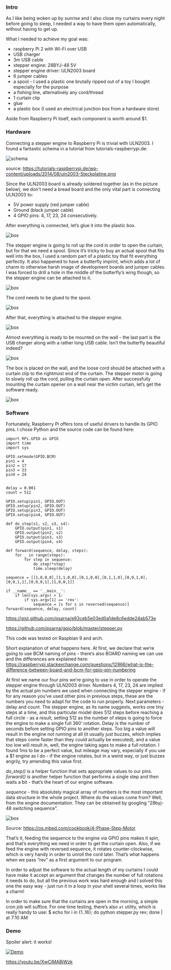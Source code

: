 ### Intro

As I like being woken up by sunrise and I also close my curtains every night before going to sleep, I needed a way to have them open automatically, without having to get up.

What I needed to achieve my goal was:

* raspberry Pi 2 with Wi-Fi over USB
* USB charger
* 3m USB cable
* stepper engine: 28BYJ-48 5V
* stepper engine driver: ULN2003 board
* 6 jumper cables
* a spool - I used a plastic one brutally ripped out of a toy I bought especially for the purpose
* a fishing line, alternatively any cord/thread
* 1 curtain clip
* glue
* a plastic box (I used an electrical junction box from a hardware store)

Aside from Raspberry Pi itself, each component is worth around $1.

### Hardware

Connecting a stepper engine to Raspberry Pi is trivial with ULN2003. I found a fantastic schema in a tutorial from tutorials-raspberrypi.de:

![schema](images/schema.png)

source: https://tutorials-raspberrypi.de/wp-content/uploads/2014/08/uln2003-Steckplatine.png

Since the ULN2003 board is already soldered together (as in the picture below), we don't need a bread board and the only vital part is connecting ULN2003 to:

* 5V power supply (red jumper cable)
* Ground (black jumper cable)
* 4 GPIO pins: 4, 17, 23, 24 consecutively.

After everything is connected, let’s glue it into the plastic box.

![box](images/almost_all.jpg)

The stepper engine is going to roll up the cord in order to open the curtain, but for that we need a spool. Since it’s tricky to buy an actual spool that fits well into the box, I used a random part of a plastic toy that fit everything perfectly. It also happened to have a butterfly imprint, which adds a lot of charm to otherwise harsh image of development boards and jumper cables. I was forced to drill a hole in the middle of the butterfly’s wing though, so the stepper engine can be attached to it.

![box](images/spool1.jpg)

The cord needs to be glued to the spool.

![box](images/spool2.jpg)

After that, everything is attached to the stepper engine.

![box](images/spool_on_engine.jpg)

Almost everything is ready to be mounted on the wall - the last part is the USB charger along with a rather long USB cable. Isn’t the butterfly beautiful indeed?

![box](images/all.jpg)

The box is placed on the wall, and the loose cord should be attached with a curtain clip to the rightmost end of the curtain. The stepper motor is going to slowly roll up the cord, pulling the curtain open. After successfully mounting the curtain opener on a wall near the victim curtain, let’s get the software ready.

![box](images/location.jpg)

### Software

Fortunately, Raspberry Pi offers tons of useful drivers to handle its GPIO pins. I chose Python and the source code can be found here:
~~~
import RPi.GPIO as GPIO
import time
import sys
 
GPIO.setmode(GPIO.BCM)
pin1 = 4
pin2 = 17
pin3 = 23
pin4 = 24
 

delay = 0.001
count = 512

GPIO.setup(pin1, GPIO.OUT)
GPIO.setup(pin2, GPIO.OUT)
GPIO.setup(pin3, GPIO.OUT)
GPIO.setup(pin4, GPIO.OUT)
 
def do_step(s1, s2, s3, s4):
    GPIO.output(pin1, s1)
    GPIO.output(pin2, s2)
    GPIO.output(pin3, s3)
    GPIO.output(pin4, s4)
 
def forward(sequence, delay, steps):
    for _ in range(steps):
        for step in sequence:
            do_step(*step)
            time.sleep(delay)

sequence = [[1,0,0,0],[1,1,0,0],[0,1,0,0],[0,1,1,0],[0,0,1,0],[0,0,1,1],[0,0,0,1],[1,0,0,1]]
 
if __name__ == '__main__':
    if len(sys.argv) > 1:
        if sys.argv[1] == 'rev':
            sequence = [s for s in reversed(sequence)]
forward(sequence, delay, count)
~~~
https://gist.github.com/psarna/e93ceb5e03ed0a1de8c6edde24ab573e

https://github.com/psarna/gpio/blob/master/stepper.py


This code was tested on Raspbian 9 and arch.

Short explanation of what happens here. At first, we declare that we’re going to use BCM naming of pins - there’s also BOARD naming we can use and the differences are explained here: https://raspberrypi.stackexchange.com/questions/12966/what-is-the-difference-between-board-and-bcm-for-gpio-pin-numbering

At first we name our four pins we’re going to use in order to operate the stepper engine through ULN2003 driver. Numbers 4, 17, 23, 24 are implied by the actual pin numbers we used when connecting the stepper engine - if for any reason you’ve used other pins in previous steps, these are the numbers you need to adapt for the code to run properly.
Next parameters - delay and count. The stepper engine, as its name suggests, works one tiny steps at a time, and this particular model does 512 steps before reaching a full circle - as a result, setting 512 as the number of steps is going to force the engine to make a single full 360’ rotation. Delay is the number of seconds before setting GPIO pins to another steps. Too big a value will result in the engine not running at all (it usually just buzzes, which implies that steps come faster than they could actually be executed), and a value too low will result in, well, the engine taking ages to make a full rotation. I found 1ms to be a perfect value, but mileage may vary, especially if you use a $1 engine as I do - if the engine rotates, but in a weird way, or just buzzes angrily, try amending this value first.

*do_step()* is a helper function that sets appropriate values to our pins. *forward()* is another helper function that performs a single step and then waits a bit - that’s the heart of our engine software.

*sequence* - this absolutely magical array of numbers is the most important data structure in the whole project. Where do the values come from? Well, from the engine documentation. They can be obtained by googling “28byj-48 switching sequence”.

![box](images/seq.jpg)

Source: https://os.mbed.com/cookbook/4-Phase-Step-Motor

That’s it, feeding the sequence to the engine via GPIO pins makes it spin, and that’s everything we need in order to get the curtain open. Also, if we feed the engine with reversed sequence, it rotates counter-clockwise, which is very handy in order to unroll the cord later. That’s what happens when we pass “rev” as a first argument to our program.

In order to adjust the software to the actual length of my curtains I could have make it accept an argument that changes the number of full rotations it needs to do, but all the previous work was hard enough and I solved this one the easy way - just run it in a loop in your shell several times, works like a charm!

In order to make sure that the curtains are open in the morning, a simple cron job will suffice. For one time testing, there’s also `at` utility, which is really handy to use:
$ echo for i in {1..16}; do python stepper.py rev; done | at 7:10 AM

### Demo

Spoiler alert: it works!

[![Demo](https://img.youtube.com/vi/XwCiMABjWzk/0.jpg)](https://www.youtube.com/watch?v=XwCiMABjWzk)

https://youtu.be/XwCiMABjWzk
